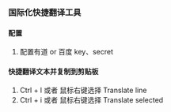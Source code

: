 ### 国际化快捷翻译工具

#### 配置
1. 配置有道 or 百度 key、secret

#### 快捷翻译文本并复制到剪贴板
1. Ctrl + l  或者  鼠标右键选择 Translate line
2. Ctrl + i  或者  鼠标右键选择 Translate selected
